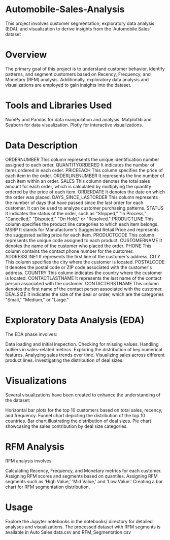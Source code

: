 # Automobile-Sales-Analysis
This project involves customer segmentation, exploratory data analysis (EDA), and visualization to derive insights from the 'Automobile Sales' dataset

# Overview
The primary goal of this project is to understand customer behavior, identify patterns, and segment customers based on Recency, Frequency, and Monetary (RFM) analysis. Additionally, exploratory data analysis and visualizations are employed to gain insights into the dataset.

# Tools and Libraries Used
NumPy and Pandas for data manipulation and analysis.
Matplotlib and Seaborn for data visualization.
Plotly for interactive visualizations.

# Data Description
ORDERNUMBER	This column represents the unique identification number assigned to each order.
QUANTITYORDERED	It indicates the number of items ordered in each order.
PRICEEACH	This column specifies the price of each item in the order.
ORDERLINENUMBER	It represents the line number of each item within an order.
SALES	This column denotes the total sales amount for each order, which is calculated by multiplying the quantity ordered by the price of each item.
ORDERDATE	It denotes the date on which the order was placed.
DAYS_SINCE_LASTORDER	This column represents the number of days that have passed since the last order for each customer. It can be used to analyze customer purchasing patterns.
STATUS	It indicates the status of the order, such as "Shipped," "In Process," "Cancelled," "Disputed," "On Hold," or "Resolved."
PRODUCTLINE	This column specifies the product line categories to which each item belongs.
MSRP	It stands for Manufacturer's Suggested Retail Price and represents the suggested selling price for each item.
PRODUCTCODE	This column represents the unique code assigned to each product.
CUSTOMERNAME	It denotes the name of the customer who placed the order.
PHONE	This column contains the contact phone number for the customer.
ADDRESSLINE1	It represents the first line of the customer's address.
CITY	This column specifies the city where the customer is located.
POSTALCODE	It denotes the postal code or ZIP code associated with the customer's address.
COUNTRY	This column indicates the country where the customer is located.
CONTACTLASTNAME	It represents the last name of the contact person associated with the customer.
CONTACTFIRSTNAME	This column denotes the first name of the contact person associated with the customer.
DEALSIZE	It indicates the size of the deal or order, which are the categories "Small," "Medium," or "Large."

# Exploratory Data Analysis (EDA)
The EDA phase involves:

Data loading and initial inspection.
Checking for missing values.
Handling outliers in sales-related metrics.
Exploring the distribution of key numerical features.
Analyzing sales trends over time.
Visualizing sales across different product lines.
Investigating the distribution of deal sizes.

# Visualizations
Several visualizations have been created to enhance the understanding of the dataset:

Horizontal bar plots for the top 10 customers based on total sales, recency, and frequency.
Funnel chart depicting the distribution of the top 10 countries.
Bar chart illustrating the distribution of deal sizes.
Pie chart showcasing the sales contribution by deal size categories.

# RFM Analysis
RFM analysis involves:

Calculating Recency, Frequency, and Monetary metrics for each customer.
Assigning RFM scores and segments based on quantiles.
Assigning RFM segments such as 'High Value,' 'Mid Value,' and 'Low Value.'
Creating a bar chart for RFM segmentation distribution.


# Usage
Explore the Jupyter notebooks in the notebooks/ directory for detailed analyses and visualizations. The processed dataset with RFM segments is available in Auto Sales data.csv and RFM_Segmentation.csv
